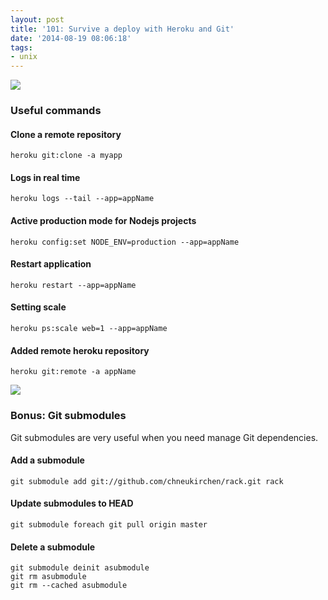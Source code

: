 ```yaml
---
layout: post
title: '101: Survive a deploy with Heroku and Git'
date: '2014-08-19 08:06:18'
tags:
- unix
---
```


![](http://i.imgur.com/lwa0UZ8.png)

### Useful commands

#### Clone a remote repository

```
heroku git:clone -a myapp
```

#### Logs in real time
```
heroku logs --tail --app=appName
```

#### Active production mode for Nodejs projects
```
heroku config:set NODE_ENV=production --app=appName
```

#### Restart application
```
heroku restart --app=appName
```

#### Setting scale
```
heroku ps:scale web=1 --app=appName
```

#### Added remote heroku repository
```
heroku git:remote -a appName
```

<space-medium></space-medium>

![](http://git-scm.com/images/logos/downloads/Git-Logo-1788C.png)

### Bonus: Git submodules

Git submodules are very useful when you need manage Git dependencies.

#### Add a submodule
```
git submodule add git://github.com/chneukirchen/rack.git rack
```

#### Update submodules to HEAD

```
git submodule foreach git pull origin master
```


#### Delete a submodule

```
git submodule deinit asubmodule    
git rm asubmodule
git rm --cached asubmodule
```